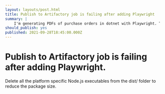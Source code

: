 ```yaml
---
layout: layouts/post.html
title: Publish to Artifactory job is failing after adding Playwright
summary: |
    I'm generating PDFs of purchase orders in dotnet with Playwright. The publish to Artifactory pipeline job starting failing with no indication why.
should_publish: yes
published: 2021-09-28T18:45:00.000Z
---
```


# Publish to Artifactory job is failing after adding Playwright.

Delete all the platform specific Node.js executables from the dist/ folder to reduce the package size.